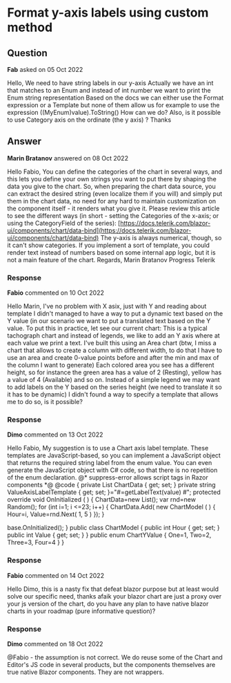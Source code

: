 # Format y-axis labels using custom method

## Question

**Fab** asked on 05 Oct 2022

Hello, We need to have string labels in our y-axis Actually we have an int that matches to an Enum and instead of int number we want to print the Enum string representation Based on the docs we can either use the Format expression or a Template but none of them allow us for example to use the expression ((MyEnum)value).ToString() How can we do? Also, is it possible to use Category axis on the ordinate (the y axis) ? Thanks

## Answer

**Marin Bratanov** answered on 08 Oct 2022

Hello Fabio, You can define the categories of the chart in several ways, and this lets you define your own strings you want to put there by shaping the data you give to the chart. So, when preparing the chart data source, you can extract the desired string (even localize them if you will) and simply put them in the chart data, no need for any hard to maintain customization on the component itself - it renders what you give it. Please review this article to see the different ways (in short - setting the Categories of the x-axis; or using the CategoryField of the series): [https://docs.telerik.com/blazor-ui/components/chart/data-bind](https://docs.telerik.com/blazor-ui/components/chart/data-bind) The y-axis is always numerical, though, so it can't show categories. If you implement a sort of template, you could render text instead of numbers based on some internal app logic, but it is not a main feature of the chart. Regards, Marin Bratanov Progress Telerik

### Response

**Fabio** commented on 10 Oct 2022

Hello Marin, I've no problem with X asix, just with Y and reading about template I didn't managed to have a way to put a dynamic text based on the Y value (in our scenario we want to put a translated text based on the Y value. To put this in practice, let see our current chart: This is a typical tachograph chart and instead of legends, we like to add an Y axis where at each value we print a text. I've built this using an Area chart (btw, I miss a chart that allows to create a column with different width, to do that I have to use an area and create 0-value points before and after the min and max of the column I want to generate) Each colored area you see has a different height, so for instance the green area has a value of 2 (Resting), yellow has a value of 4 (Available) and so on. Instead of a simple legend we may want to add labels on the Y based on the series height (we need to translate it so it has to be dynamic) I didn't found a way to specify a template that allows me to do so, is it possible?

### Response

**Dimo** commented on 13 Oct 2022

Hello Fabio, My suggestion is to use a Chart axis label template. These templates are JavaScript-based, so you can implement a JavaScript object that returns the required string label from the enum value. You can even generate the JavaScript object with C# code, so that there is no repetition of the enum declaration. <TelerikChart> <ChartSeriesItems> <ChartSeries Type="ChartSeriesType.Area" Data="@ChartData" CategoryField="@nameof(ChartModel.Hour)" Field="@nameof(ChartModel.Value)"> </ChartSeries> </ChartSeriesItems> <ChartValueAxes> <ChartValueAxis> <ChartValueAxisLabels Template="@ValueAxisLabelTemplate"> </ChartValueAxisLabels> </ChartValueAxis> </ChartValueAxes> </TelerikChart> @* suppress-error allows script tags in Razor components *@<script suppress-error="BL9992"> var enumValues={ 1: "One", 2: "Two", 3: "Three", 4: "Four" }; function getLabelText ( intValue ) { var stringValue=enumValues[intValue]; return stringValue ? stringValue : "";
} </script> @code { private List<ChartModel> ChartData { get; set; } private string ValueAxisLabelTemplate { get; set; }="#=getLabelText(value) #"; protected override void OnInitialized ( ) {
ChartData=new List<ChartModel>(); var rnd=new Random(); for (int i=1; i <=23; i++)
{
ChartData.Add( new ChartModel ( ) {
Hour=i,
Value=rnd.Next( 1, 5 )
});
}

base.OnInitialized();
} public class ChartModel { public int Hour { get; set; } public int Value { get; set; }
} public enum ChartYValue
{
One=1,
Two=2,
Three=3,
Four=4 }
}

### Response

**Fabio** commented on 14 Oct 2022

Hello Dimo, this is a nasty fix that defeat blazor purpose but at least would solve our specific need, thanks afaik your blazor chart are just a proxy over your js version of the chart, do you have any plan to have native blazor charts in your roadmap (pure informative question)?

### Response

**Dimo** commented on 18 Oct 2022

@Fabio - the assumption is not correct. We do reuse some of the Chart and Editor's JS code in several products, but the components themselves are true native Blazor components. They are not wrappers.
